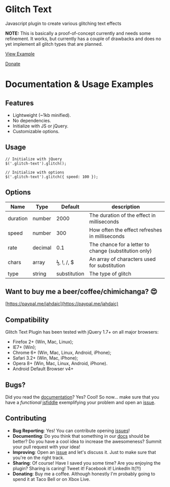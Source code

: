 # Glitch Text
Javascript plugin to create various glitching text effects

__NOTE:__ This is basically a proof-of-concept currently and needs some refinement. It works, but currently has a couple of drawbacks and does no yet implement all glitch types that are planned.

[View Example](https://jahdaic.github.io/Glitch-Text/test/test.html)


[Donate](https://jahdaic.github.io/Glitch-Text)

# Documentation & Usage Examples

## Features

  * Lightweight (~1kb minified).
  * No dependencies.
  * Initialize with JS or jQuery.
  * Customizable options.

## Usage

```
// Initialize with jQuery
$('.glitch-text').glitch();

// Initialize with options
$('.glitch-text').glitch({ speed: 100 });
```

## Options

| Name     | Type    | Default      | description                                           |
| -------- |-------- | ------------ | ----------------------------------------------------- |
| duration | number  | 2000         | The duration of the effect in milliseconds            |
| speed    | number  | 300          | How often the effect refreshes in milliseconds        |
| rate     | decimal | 0.1          | The chance for a letter to change (substitution only) |
| chars    | array   | ϟ, !, /, $   | An array of characters used for substitution          |
| type     | string  | substitution | The type of glitch                                    |

## Want to buy me a beer/coffee/chimichanga? :heart_eyes:
[https://paypal.me/jahdaic](https://paypal.me/jahdaic)

## Compatibility
Glitch Text Plugin has been tested with jQuery 1.7+ on all major browsers:

 * Firefox 2+ (Win, Mac, Linux);
 * IE7+ (Win);
 * Chrome 6+ (Win, Mac, Linux, Android, iPhone);
 * Safari 3.2+ (Win, Mac, iPhone);
 * Opera 8+ (Win, Mac, Linux, Android, iPhone).
 * Android Default Browser v4+

## Bugs?
Did you read the [documentation](https://jahdaic.github.io/Glitch-Text)? Yes? Cool! So now... make sure that you have a *functional* [jsfiddle](http://jsfiddle.net/) exemplifying your problem and open an [issue](https://github.com/jahdaic/Glitch-Text/issues).

## Contributing
 * **Bug Reporting**: Yes! You can contribute opening [issues](https://github.com/jahdaic/Glitch-Text/issues)!
 * **Documenting**: Do you think that something in our [docs](https://jahdaic.github.io/Glitch-Text) should be better? Do you have a cool idea to increase the awesomeness? Summit your pull request with your idea!
 * **Improving**: Open an [issue](https://github.com/jahdaic/Glitch-Text/issues) and let's discuss it. Just to make sure that you're on the right track.
 * **Sharing**: Of course! Have I saved you some time? Are you enjoying the plugin? Sharing is caring! Tweet it! Facebook it! LinkedIn It(?!)
 * **Donating**: Buy me a coffee. Although honestly I'm probably going to spend it at Taco Bell or on Xbox Live.
